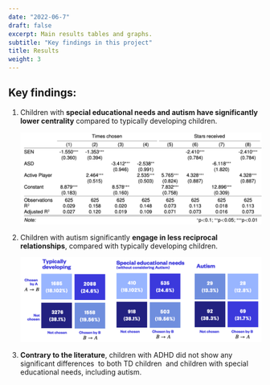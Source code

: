 ```yaml
---
date: "2022-06-7"
draft: false
excerpt: Main results tables and graphs.
subtitle: "Key findings in this project"
title: Results
weight: 3
---
```


## Key findings:

1.  Children with **special educational needs and autism have significantly lower centrality** compared to typically developing children.

    ![](stars-table1.png)

2.  Children with autism significantly **engage in less reciprocal relationships**, compared with typically developing children.

    ![](stars-heatmap.png)

3.  **Contrary to the literature**, children with ADHD did not show any significant differences  to both TD children  and children with special educational needs, including autism. 

